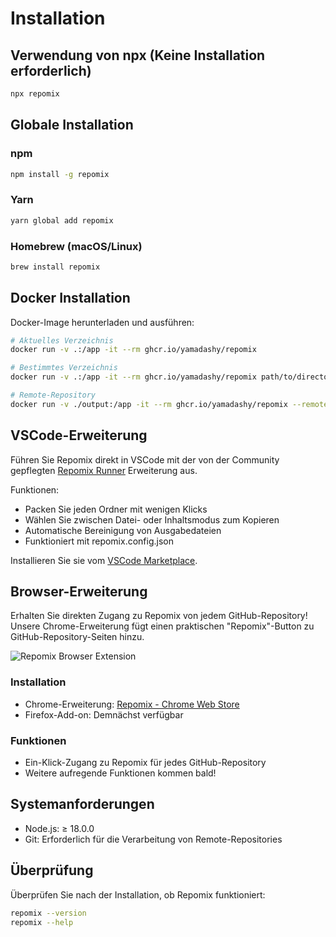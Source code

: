 # Installation

## Verwendung von npx (Keine Installation erforderlich)

```bash
npx repomix
```

## Globale Installation

### npm
```bash
npm install -g repomix
```

### Yarn
```bash
yarn global add repomix
```

### Homebrew (macOS/Linux)
```bash
brew install repomix
```

## Docker Installation

Docker-Image herunterladen und ausführen:

```bash
# Aktuelles Verzeichnis
docker run -v .:/app -it --rm ghcr.io/yamadashy/repomix

# Bestimmtes Verzeichnis
docker run -v .:/app -it --rm ghcr.io/yamadashy/repomix path/to/directory

# Remote-Repository
docker run -v ./output:/app -it --rm ghcr.io/yamadashy/repomix --remote yamadashy/repomix
```

## VSCode-Erweiterung

Führen Sie Repomix direkt in VSCode mit der von der Community gepflegten [Repomix Runner](https://marketplace.visualstudio.com/items?itemName=DorianMassoulier.repomix-runner) Erweiterung aus.

Funktionen:
- Packen Sie jeden Ordner mit wenigen Klicks
- Wählen Sie zwischen Datei- oder Inhaltsmodus zum Kopieren
- Automatische Bereinigung von Ausgabedateien
- Funktioniert mit repomix.config.json

Installieren Sie sie vom [VSCode Marketplace](https://marketplace.visualstudio.com/items?itemName=DorianMassoulier.repomix-runner).

## Browser-Erweiterung

Erhalten Sie direkten Zugang zu Repomix von jedem GitHub-Repository! Unsere Chrome-Erweiterung fügt einen praktischen "Repomix"-Button zu GitHub-Repository-Seiten hinzu.

![Repomix Browser Extension](../../../public/images/docs/browser-extension.png)

### Installation
- Chrome-Erweiterung: [Repomix - Chrome Web Store](https://chromewebstore.google.com/detail/repomix/fimfamikepjgchehkohedilpdigcpkoa)
- Firefox-Add-on: Demnächst verfügbar

### Funktionen
- Ein-Klick-Zugang zu Repomix für jedes GitHub-Repository
- Weitere aufregende Funktionen kommen bald!

## Systemanforderungen

- Node.js: ≥ 18.0.0
- Git: Erforderlich für die Verarbeitung von Remote-Repositories

## Überprüfung

Überprüfen Sie nach der Installation, ob Repomix funktioniert:

```bash
repomix --version
repomix --help
```
